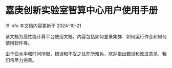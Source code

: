 # 嘉庚创新实验室智算中心用户使用手册

!!! info
    本文档内容更新于 2024-10-21

该文档为高性能计算平台使用文档，内容包括如何登录集群、如何运行作业和如何使用软件等。

由于受水平和时间所限，错误和不妥之处在所难免，欢迎指出错误和改进意见，我们将尽力完善。
